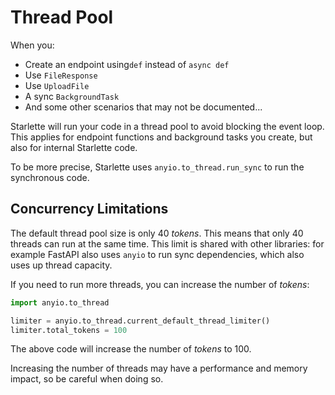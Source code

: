 # Thread Pool

When you:
- Create an endpoint using`def` instead of `async def`
- Use `FileResponse`
- Use `UploadFile`
- A sync `BackgroundTask`
- And some other scenarios that may not be documented...

Starlette will run your code in a thread pool to avoid blocking the event loop.
This applies for endpoint functions and background tasks you create, but also for internal Starlette code.

To be more precise, Starlette uses `anyio.to_thread.run_sync` to run the synchronous code.

## Concurrency Limitations

The default thread pool size is only 40 _tokens_. This means that only 40 threads can run at the same time.
This limit is shared with other libraries: for example FastAPI also uses `anyio` to run sync dependencies, which also uses up thread capacity.

If you need to run more threads, you can increase the number of _tokens_:

```py
import anyio.to_thread

limiter = anyio.to_thread.current_default_thread_limiter()
limiter.total_tokens = 100
```

The above code will increase the number of _tokens_ to 100.

Increasing the number of threads may have a performance and memory impact, so be careful when doing so.
